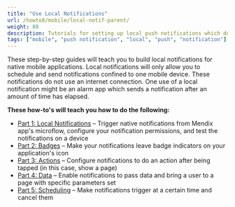 ```yaml
---
title: "Use Local Notifications"
url: /howto8/mobile/local-notif-parent/
weight: 88
description: Tutorials for setting up local push notifications which do not use an internet connection.
tags: ["mobile", "push notification", "local", "push", "notification"]
---
```


These step-by-step guides will teach you to build local notifications for native mobile applications. Local notifications will only allow you to schedule and send notifications confined to one mobile device. These notifications do not use an internet connection. One use of a local notification might be an alarm app which sends a notification after an amount of time has elapsed.

**These how-to's will teach you how to do the following:**

* [Part 1: Local Notifications](/howto8/mobile/native-local-notifications/) – Trigger native notifications from Mendix app's microflow, configure your notification permissions, and test the notifications on a device
* [Part 2: Badges](/howto8/mobile/local-notif-badges/) – Make your notifications leave badge indicators on your application's icon
* [Part 3: Actions](/howto8/mobile/local-notif-action/) – Configure notifications to do an action after being tapped (in this case, show a page)
* [Part 4: Data](/howto8/mobile/local-notif-data/) – Enable notifications to pass data and bring a user to a page with specific parameters set
* [Part 5: Scheduling](/howto8/mobile/local-notif-schedule-cancel/) – Make notifications trigger at a certain time and cancel them
